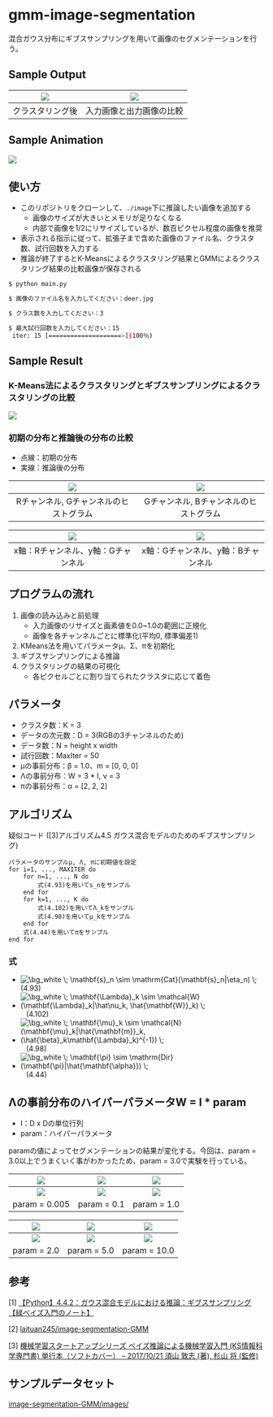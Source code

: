 # gmm-image-segmentation
混合ガウス分布にギブスサンプリングを用いて画像のセグメンテーションを行う。
 
## Sample Output
|![](sample_outputs/deer.png)|![](sample_outputs/deer_overlay.png)|
|:---:|:---:|
|クラスタリング後|入力画像と出力画像の比較|

## Sample Animation
![](sample_result/animation.gif)

## 使い方
- このリポジトリをクローンして、`./image`下に推論したい画像を追加する
    - 画像のサイズが大きいとメモリが足りなくなる
    - 内部で画像を1/2にリサイズしているが、数百ピクセル程度の画像を推奨
- 表示される指示に従って、拡張子まで含めた画像のファイル名、クラスタ数、試行回数を入力する
- 推論が終了するとK-Meansによるクラスタリング結果とGMMによるクラスタリング結果の比較画像が保存される

```.bash
$ python main.py 
```

```.bash
$ 画像のファイル名を入力してください：deer.jpg

$ クラス数を入力してください：3

$ 最大試行回数を入力してください：15
 iter: 15 [====================>](100％)
```

## Sample Result
### K-Means法によるクラスタリングとギブスサンプリングによるクラスタリングの比較
![](sample_result/k-means_gibbs_comparison.png)

### 初期の分布と推論後の分布の比較
- 点線：初期の分布
- 実線：推論後の分布

|![](sample_result/RGhist.png)|![](sample_result/GBhist.png)|
|:---:|:---:|
|Rチャンネル, Gチャンネルのヒストグラム|Gチャンネル, Bチャンネルのヒストグラム|

|![](sample_result/RGchannels.png)|![](sample_result/GBchannels.png)|
|:---:|:---:|
|x軸：Rチャンネル、y軸：Gチャンネル|x軸：Gチャンネル、y軸：Bチャンネル|

## プログラムの流れ
1. 画像の読み込みと前処理
    - 入力画像のリサイズと画素値を0.0~1.0の範囲に正規化
    - 画像を各チャンネルごとに標準化(平均0, 標準偏差1)
2. KMeans法を用いてパラメータμ、Σ、πを初期化
3. ギブスサンプリングによる推論
4. クラスタリングの結果の可視化
    - 各ピクセルごとに割り当てられたクラスタに応じて着色

## パラメータ
- クラスタ数：K = 3
- データの次元数：D = 3(RGBの3チャンネルのため)
- データ数：N = height x width
- 試行回数：MaxIter = 50
- μの事前分布：β = 1.0、m = [0, 0, 0]
- Λの事前分布：W = 3 * I, ν = 3
- πの事前分布：α = [2, 2, 2]

## アルゴリズム
疑似コード ([3]アルゴリズム4.5 ガウス混合モデルのためのギブスサンプリング)

```
パラメータのサンプルμ, Λ, πに初期値を設定
for i=1, ..., MAXITER do
    for n=1, ..., N do
        式(4.93)を用いてs_nをサンプル
    end for
    for k=1, ..., K do
        式(4.102)を用いてΛ_kをサンプル
        式(4.98)を用いてμ_kをサンプル
    end for
    式(4.44)を用いてπをサンプル
end for
```

### 式
- <img src="https://latex.codecogs.com/svg.image?\bg_white&space;\;&space;\mathbf{s}_n&space;\sim&space;\mathrm{Cat}(\mathbf{s}_n|\eta_n)&space;\;" title="\bg_white \; \mathbf{s}_n \sim \mathrm{Cat}(\mathbf{s}_n|\eta_n) \;" /> &ensp; (4.93)
- <img src="https://latex.codecogs.com/svg.image?\bg_white&space;\;&space;\mathbf{\Lambda}_k&space;\sim&space;\mathcal{W}(\mathbf{\Lambda}_k|\hat\nu_k,&space;\hat{\mathbf{W}}_k)&space;\;" title="\bg_white \; \mathbf{\Lambda}_k \sim \mathcal{W}(\mathbf{\Lambda}_k|\hat\nu_k, \hat{\mathbf{W}}_k) \;" /> &ensp; (4.102)
- <img src="https://latex.codecogs.com/svg.image?\bg_white&space;\;&space;\mathbf{\mu}_k&space;\sim&space;\mathcal{N}(\mathbf{\mu}_k|\hat{\mathbf{m}}_k,&space;(\hat{\beta}_k\mathbf{\Lambda}_k)^{-1})&space;\;" title="\bg_white \; \mathbf{\mu}_k \sim \mathcal{N}(\mathbf{\mu}_k|\hat{\mathbf{m}}_k, (\hat{\beta}_k\mathbf{\Lambda}_k)^{-1}) \;" /> &ensp; (4.98)
- <img src="https://latex.codecogs.com/svg.image?\bg_white&space;\;&space;\mathbf{\pi}&space;\sim&space;\mathrm{Dir}(\mathbf{\pi}|\hat{\mathbf{\alpha}})&space;\;" title="\bg_white \; \mathbf{\pi} \sim \mathrm{Dir}(\mathbf{\pi}|\hat{\mathbf{\alpha}}) \;" /> &ensp; (4.44)


## Λの事前分布のハイパーパラメータW = I * param
- I：D x Dの単位行列
- param：ハイパーパラメータ

paramの値によってセグメンテーションの結果が変化する。今回は、param = 3.0以上でうまくいく事がわかったため、param = 3.0で実験を行っている。

|![](optimize_param/result_0.005.png)|![](optimize_param/result_0.1.png)|![](optimize_param/result_1.0.png)|
|:---:|:---:|:---:|
|![](optimize_param/plot_0.005.png)|![](optimize_param/plot_0.1.png)|![](optimize_param/plot_1.0.png)|
|param = 0.005|param = 0.1|param = 1.0|

|![](optimize_param/result_2.0.png)|![](optimize_param/result_5.0.png)|![](optimize_param/result_10.0.png)|
|:---:|:---:|:---:|
|![](optimize_param/plot_2.0.png)|![](optimize_param/plot_5.0.png)|![](optimize_param/plot_10.0.png)|
|param = 2.0|param = 5.0|param = 10.0|


## 参考
[1] [【Python】4.4.2：ガウス混合モデルにおける推論：ギブスサンプリング【緑ベイズ入門のノート】](https://www.anarchive-beta.com/entry/2020/11/28/210948)

[2] [laituan245/image-segmentation-GMM](https://github.com/laituan245/image-segmentation-GMM/blob/master/main.py)

[3] [機械学習スタートアップシリーズ ベイズ推論による機械学習入門 (KS情報科学専門書) 単行本（ソフトカバー） – 2017/10/21
須山 敦志  (著), 杉山 将 (監修)](https://www.amazon.co.jp/dp/4061538322/)


## サンプルデータセット
[image-segmentation-GMM/images/](https://github.com/laituan245/image-segmentation-GMM/tree/master/images)
